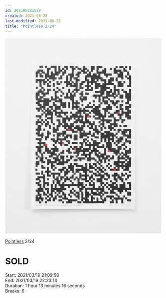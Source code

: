 ```yaml
---
id: 202105281529
created: 2021-05-28
last-modified: 2021-08-25
title: "Pointless 2/24"
---
```

![](../assets/202105281529.jpg)

[Pointless]([[202105271855]]) 2/24 

# SOLD

Start: 2021/03/19 21:09:58  
End: 2021/03/19 22:23:14  
Duration: 1 hour 13 minutes 16 seconds  
Breaks: 9